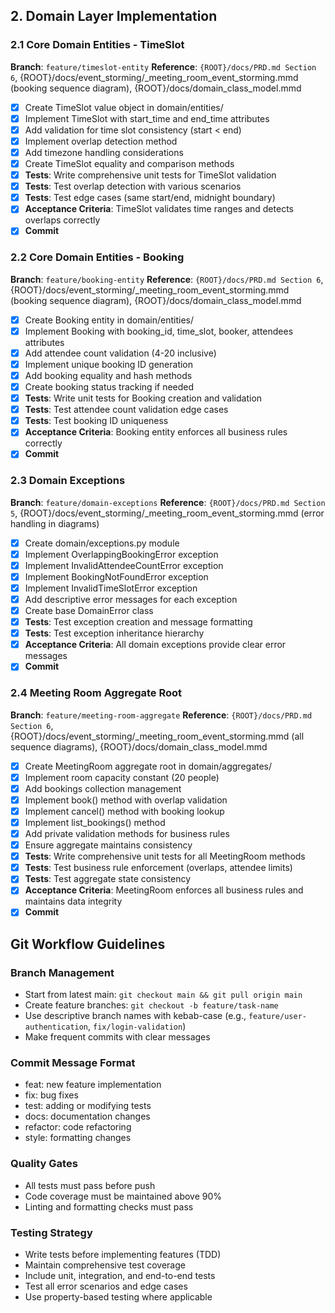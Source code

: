## 2. Domain Layer Implementation

### 2.1 Core Domain Entities - TimeSlot
**Branch**: `feature/timeslot-entity`
**Reference**: `{ROOT}/docs/PRD.md Section 6`, {ROOT}/docs/event_storming/_meeting_room_event_storming.mmd (booking sequence diagram), {ROOT}/docs/domain_class_model.mmd

- [x] Create TimeSlot value object in domain/entities/
- [x] Implement TimeSlot with start_time and end_time attributes
- [x] Add validation for time slot consistency (start < end)
- [x] Implement overlap detection method
- [x] Add timezone handling considerations
- [x] Create TimeSlot equality and comparison methods
- [x] **Tests**: Write comprehensive unit tests for TimeSlot validation
- [x] **Tests**: Test overlap detection with various scenarios
- [x] **Tests**: Test edge cases (same start/end, midnight boundary)
- [x] **Acceptance Criteria**: TimeSlot validates time ranges and detects overlaps correctly
- [x] **Commit**

### 2.2 Core Domain Entities - Booking
**Branch**: `feature/booking-entity`
**Reference**: `{ROOT}/docs/PRD.md Section 6`, {ROOT}/docs/event_storming/_meeting_room_event_storming.mmd (booking sequence diagram), {ROOT}/docs/domain_class_model.mmd

- [x] Create Booking entity in domain/entities/
- [x] Implement Booking with booking_id, time_slot, booker, attendees attributes
- [x] Add attendee count validation (4-20 inclusive)
- [x] Implement unique booking ID generation
- [x] Add booking equality and hash methods
- [x] Create booking status tracking if needed
- [x] **Tests**: Write unit tests for Booking creation and validation
- [x] **Tests**: Test attendee count validation edge cases
- [x] **Tests**: Test booking ID uniqueness
- [x] **Acceptance Criteria**: Booking entity enforces all business rules correctly
- [x] **Commit**

### 2.3 Domain Exceptions
**Branch**: `feature/domain-exceptions`
**Reference**: `{ROOT}/docs/PRD.md Section 5`, {ROOT}/docs/event_storming/_meeting_room_event_storming.mmd (error handling in diagrams)

- [x] Create domain/exceptions.py module
- [x] Implement OverlappingBookingError exception
- [x] Implement InvalidAttendeeCountError exception
- [x] Implement BookingNotFoundError exception
- [x] Implement InvalidTimeSlotError exception
- [x] Add descriptive error messages for each exception
- [x] Create base DomainError class
- [x] **Tests**: Test exception creation and message formatting
- [x] **Tests**: Test exception inheritance hierarchy
- [x] **Acceptance Criteria**: All domain exceptions provide clear error messages
- [x] **Commit**

### 2.4 Meeting Room Aggregate Root
**Branch**: `feature/meeting-room-aggregate`
**Reference**: `{ROOT}/docs/PRD.md Section 6`, {ROOT}/docs/event_storming/_meeting_room_event_storming.mmd (all sequence diagrams), {ROOT}/docs/domain_class_model.mmd

- [x] Create MeetingRoom aggregate root in domain/aggregates/
- [x] Implement room capacity constant (20 people)
- [x] Add bookings collection management
- [x] Implement book() method with overlap validation
- [x] Implement cancel() method with booking lookup
- [x] Implement list_bookings() method
- [x] Add private validation methods for business rules
- [x] Ensure aggregate maintains consistency
- [x] **Tests**: Write comprehensive unit tests for all MeetingRoom methods
- [x] **Tests**: Test business rule enforcement (overlaps, attendee limits)
- [x] **Tests**: Test aggregate state consistency
- [x] **Acceptance Criteria**: MeetingRoom enforces all business rules and maintains data integrity
- [x] **Commit**

## Git Workflow Guidelines

### Branch Management
- Start from latest main: `git checkout main && git pull origin main`
- Create feature branches: `git checkout -b feature/task-name`
- Use descriptive branch names with kebab-case (e.g., `feature/user-authentication`, `fix/login-validation`)
- Make frequent commits with clear messages

### Commit Message Format
- feat: new feature implementation
- fix: bug fixes
- test: adding or modifying tests
- docs: documentation changes
- refactor: code refactoring
- style: formatting changes

### Quality Gates
- All tests must pass before push
- Code coverage must be maintained above 90%
- Linting and formatting checks must pass

### Testing Strategy
- Write tests before implementing features (TDD)
- Maintain comprehensive test coverage
- Include unit, integration, and end-to-end tests
- Test all error scenarios and edge cases
- Use property-based testing where applicable

